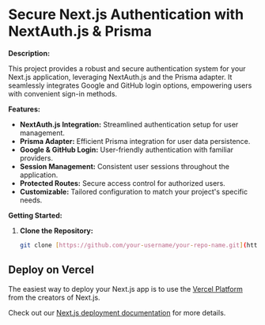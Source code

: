 # Secure Next.js Authentication with NextAuth.js & Prisma

**Description:**

This project provides a robust and secure authentication system for your Next.js application, leveraging NextAuth.js and the Prisma adapter. It seamlessly integrates Google and GitHub login options, empowering users with convenient sign-in methods.

**Features:**

- **NextAuth.js Integration:** Streamlined authentication setup for user management.
- **Prisma Adapter:** Efficient Prisma integration for user data persistence.
- **Google & GitHub Login:** User-friendly authentication with familiar providers.
- **Session Management:** Consistent user sessions throughout the application.
- **Protected Routes:** Secure access control for authorized users.
- **Customizable:** Tailored configuration to match your project's specific needs.

**Getting Started:**

1. **Clone the Repository:**
   ```bash
   git clone [https://github.com/your-username/your-repo-name.git](https://github.com/your-username/your-repo-name.git)
## Deploy on Vercel

The easiest way to deploy your Next.js app is to use the [Vercel Platform](https://vercel.com/new?utm_medium=default-template&filter=next.js&utm_source=create-next-app&utm_campaign=create-next-app-readme) from the creators of Next.js.

Check out our [Next.js deployment documentation](https://nextjs.org/docs/app/building-your-application/deploying) for more details.
